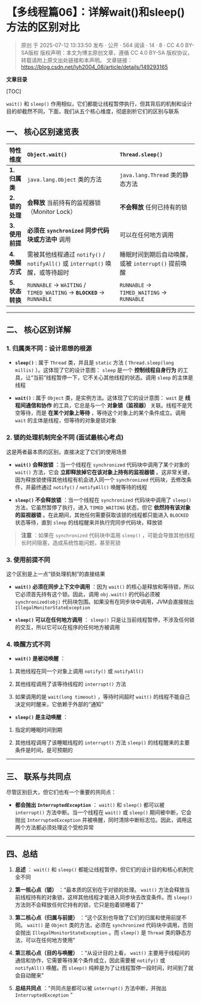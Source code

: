 # 【多线程篇06】：详解wait()和sleep()方法的区别对比

> 原创 于 2025-07-12 13:33:50 发布 · 公开 · 564 阅读 · 14 · 8 · CC 4.0 BY-SA版权 版权声明：本文为博主原创文章，遵循 CC 4.0 BY-SA 版权协议，转载请附上原文出处链接和本声明。
> 文章链接：https://blog.csdn.net/lyh2004_08/article/details/149293165

**文章目录**

[TOC]


`wait()` 和 `sleep()` 作用相似，它们都能让线程暂停执行，但其背后的机制和设计目的却截然不同，下面，我们从五个核心维度，彻底剖析它们的区别与联系

## 一、 核心区别速览表

| 特性维度 |  `Object.wait()`  |  `Thread.sleep()`  |
|:---|:---|:---|
|  **1. 归属类**  |  `java.lang.Object` 类的方法 |  `java.lang.Thread` 类的静态方法 |
|  **2. 锁的处理**  |  **会释放** 当前持有的监视器锁（Monitor Lock） |  **不会释放** 任何已持有的锁 |
|  **3. 使用前提**  |  **必须在 `synchronized` 同步代码块或方法中** 调用 | 可以在任何地方调用 |
|  **4. 唤醒方式**  | 需被其他线程通过 `notify()` / `notifyAll()` 或 `interrupt()` 唤醒，或等待超时 | 睡眠时间到期后自动唤醒，或被 `interrupt()` 提前唤醒 |
|  **5. 状态转换**  |  `RUNNABLE` -> `WAITING` / `TIMED_WAITING` -> **`BLOCKED`** -> `RUNNABLE`  |  `RUNNABLE` -> `TIMED_WAITING` -> `RUNNABLE`  |


---

## 二、 核心区别详解

### 1. 归属类不同：设计思想的根源

-  **`sleep()`** : 属于 `Thread` 类，并且是 `static` 方法 ( `Thread.sleep(long millis)` ）。这体现了它的设计意图： `sleep` 是一个 **控制线程自身行为** 的工具，让“当前”线程暂停一下，它不关心其他线程的状态。调用 `sleep` 的主体是线程

-  **`wait()`** : 属于 `Object` 类，是实例方法。这体现了它的设计意图： `wait` 是 **线程间通信和协作** 的工具，它总是与一个 **对象锁（监视器）** 关联。线程不是凭空等待，而是 **在某个对象上等待** ，等待这个对象上的某个条件成立。调用 `wait` 的主体是线程，但等待的对象是锁对象

### 2. 锁的处理机制完全不同 (面试最核心考点)

这是两者最本质的区别，直接决定了它们的使用场景

-  **`wait()` 会释放锁** ：当一个线程在 `synchronized` 代码块中调用了某个对象的 `wait()` 方法，它会 **立即释放掉它在该对象上持有的监视器锁** 。这非常关键，因为释放锁使得其他线程有机会进入同一个 `synchronized` 代码块，去修改条件，并最终通过 `notify()` / `notifyAll()` 唤醒等待的线程

-  **`sleep()` 不会释放锁** ：当一个线程在 `synchronized` 代码块中调用了 `sleep()` 方法，它虽然暂停了执行，进入 `TIMED_WAITING` 状态，但它 **依然持有该对象的监视器锁** 。在此期间，其他任何需要获取该锁的线程都只能进入 `BLOCKED` 状态等待，直到 `sleep` 的线程醒来并执行完同步代码块，释放锁

>  **注意** ：如果在 `synchronized` 代码块中滥用 `sleep()` ，可能会导致其他线程长时间阻塞，造成系统性能问题，甚至死锁

### 3. 使用前提不同

这个区别是上一点“锁处理机制”的直接结果

-  **`wait()` 必须在同步上下文中调用** ：因为 `wait()` 的核心是释放和等待锁，所以它必须首先持有这个锁。因此，调用 `obj.wait()` 的代码必须被 `synchronized(obj)` 代码块包围。如果没有在同步块中调用，JVM会直接抛出 `IllegalMonitorStateException` 

-  **`sleep()` 可以在任何地方调用** ： `sleep()` 只是让当前线程暂停，不涉及任何锁的交互，所以它可以在程序的任何地方被调用

### 4. 唤醒方式不同

-  **`wait()` 是被动唤醒** ：

  1. 其他线程在同一个对象上调用 `notify()` 或 `notifyAll()` 

  2. 其他线程调用了该等待线程的 `interrupt()` 方法

  3. 如果调用的是 `wait(long timeout)` ，等待时间超时
      `wait()` 的线程不能自己决定何时醒来，它依赖于外部的“通知”

-  **`sleep()` 是主动唤醒** ：

  1. 指定的睡眠时间到期

  2. 其他线程调用了该睡眠线程的 `interrupt()` 方法
      `sleep()` 的线程醒来的主要条件是时间，是可预期的

---

## 三、 联系与共同点

尽管区别巨大，但它们也有一个重要的共同点：

-  **都会抛出 `InterruptedException`** ： `wait()` 和 `sleep()` 都可以被 `interrupt()` 方法中断。当一个线程在 `wait()` 或 `sleep()` 期间被中断，它会抛出 `InterruptedException` 并被唤醒，同时清除中断标志位。因此，调用这两个方法都必须处理这个受检异常

---

## 四、总结

1.  **总述** ： `wait()` 和 `sleep()` 都能让线程暂停，但它们的设计目的和核心机制完全不同

2.  **第一核心点（锁）** ：“最本质的区别在于对锁的处理。 `wait()` 方法会释放当前线程持有的对象锁，这样其他线程才能进入同步块去改变条件。而 `sleep()` 方法则不会释放任何它持有的锁，它只是抱着锁睡着了”

3.  **第二核心点（归属与前提）** ：“这个区别也导致了它们的归属和使用前提不同。 `wait()` 是 `Object` 类的方法，必须在 `synchronized` 代码块中调用，否则会抛出 `IllegalMonitorStateException` 。而 `sleep()` 是 `Thread` 类的静态方法，可以在任何地方使用”

4.  **第三核心点（目的与唤醒）** ：“从设计目的上看， `wait()` 主要用于线程间的通信和协作，它需要等待某个条件成立，因此需要被 `notify()` 或 `notifyAll()` 唤醒。而 `sleep()` 纯粹是为了让线程暂停一段时间，时间到了就会自动醒来”

5.  **总结共同点** ：“共同点是都可以被 `interrupt()` 方法中断，并抛出 `InterruptedException` ”

